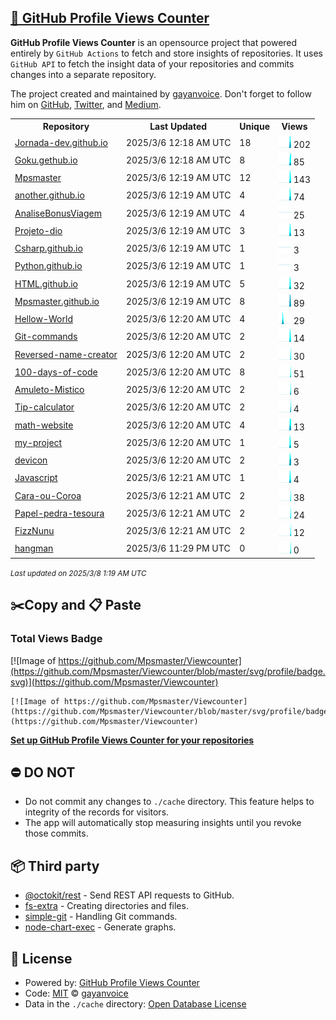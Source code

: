 ## [🚀 GitHub Profile Views Counter](https://github.com/gayanvoice/github-profile-views-counter)
**GitHub Profile Views Counter** is an opensource project that powered entirely by  `GitHub Actions` to fetch and store insights of repositories.
It uses `GitHub API` to fetch the insight data of your repositories and commits changes into a separate repository.

The project created and maintained by [gayanvoice](https://github.com/gayanvoice). Don't forget to follow him on [GitHub](https://github.com/gayanvoice), [Twitter](https://twitter.com/gayanvoice), and [Medium](https://gayanvoice.medium.com/).

<table>
	<tr>
		<th>
			Repository
		</th>
		<th>
			Last Updated
		</th>
		<th>
			Unique
		</th>
		<th>
			Views
		</th>
	</tr>
	<tr>
		<td>
			<a href="https://github.com/Mpsmaster/Viewcounter/tree/master/readme/488105366/year.md">
				Jornada-dev.github.io
			</a>
		</td>
		<td>
			2025/3/6 12:18 AM UTC
		</td>
		<td>
			18
		</td>
		<td>
			<img alt="Response time graph" src="https://github.com/Mpsmaster/Viewcounter/raw/master/graph/488105366/small/year.png" height="20"> 202
		</td>
	</tr>
	<tr>
		<td>
			<a href="https://github.com/Mpsmaster/Viewcounter/tree/master/readme/491348277/year.md">
				Goku.gethub.io
			</a>
		</td>
		<td>
			2025/3/6 12:18 AM UTC
		</td>
		<td>
			8
		</td>
		<td>
			<img alt="Response time graph" src="https://github.com/Mpsmaster/Viewcounter/raw/master/graph/491348277/small/year.png" height="20"> 85
		</td>
	</tr>
	<tr>
		<td>
			<a href="https://github.com/Mpsmaster/Viewcounter/tree/master/readme/488047529/year.md">
				Mpsmaster
			</a>
		</td>
		<td>
			2025/3/6 12:19 AM UTC
		</td>
		<td>
			12
		</td>
		<td>
			<img alt="Response time graph" src="https://github.com/Mpsmaster/Viewcounter/raw/master/graph/488047529/small/year.png" height="20"> 143
		</td>
	</tr>
	<tr>
		<td>
			<a href="https://github.com/Mpsmaster/Viewcounter/tree/master/readme/491328736/year.md">
				another.github.io
			</a>
		</td>
		<td>
			2025/3/6 12:19 AM UTC
		</td>
		<td>
			4
		</td>
		<td>
			<img alt="Response time graph" src="https://github.com/Mpsmaster/Viewcounter/raw/master/graph/491328736/small/year.png" height="20"> 74
		</td>
	</tr>
	<tr>
		<td>
			<a href="https://github.com/Mpsmaster/Viewcounter/tree/master/readme/490287175/year.md">
				AnaliseBonusViagem
			</a>
		</td>
		<td>
			2025/3/6 12:19 AM UTC
		</td>
		<td>
			4
		</td>
		<td>
			<img alt="Response time graph" src="https://github.com/Mpsmaster/Viewcounter/raw/master/graph/490287175/small/year.png" height="20"> 25
		</td>
	</tr>
	<tr>
		<td>
			<a href="https://github.com/Mpsmaster/Viewcounter/tree/master/readme/488782926/year.md">
				Projeto-dio
			</a>
		</td>
		<td>
			2025/3/6 12:19 AM UTC
		</td>
		<td>
			3
		</td>
		<td>
			<img alt="Response time graph" src="https://github.com/Mpsmaster/Viewcounter/raw/master/graph/488782926/small/year.png" height="20"> 13
		</td>
	</tr>
	<tr>
		<td>
			<a href="https://github.com/Mpsmaster/Viewcounter/tree/master/readme/488368017/year.md">
				Csharp.github.io
			</a>
		</td>
		<td>
			2025/3/6 12:19 AM UTC
		</td>
		<td>
			1
		</td>
		<td>
			<img alt="Response time graph" src="https://github.com/Mpsmaster/Viewcounter/raw/master/graph/488368017/small/year.png" height="20"> 3
		</td>
	</tr>
	<tr>
		<td>
			<a href="https://github.com/Mpsmaster/Viewcounter/tree/master/readme/488363582/year.md">
				Python.github.io
			</a>
		</td>
		<td>
			2025/3/6 12:19 AM UTC
		</td>
		<td>
			1
		</td>
		<td>
			<img alt="Response time graph" src="https://github.com/Mpsmaster/Viewcounter/raw/master/graph/488363582/small/year.png" height="20"> 3
		</td>
	</tr>
	<tr>
		<td>
			<a href="https://github.com/Mpsmaster/Viewcounter/tree/master/readme/488346472/year.md">
				HTML.github.io
			</a>
		</td>
		<td>
			2025/3/6 12:19 AM UTC
		</td>
		<td>
			5
		</td>
		<td>
			<img alt="Response time graph" src="https://github.com/Mpsmaster/Viewcounter/raw/master/graph/488346472/small/year.png" height="20"> 32
		</td>
	</tr>
	<tr>
		<td>
			<a href="https://github.com/Mpsmaster/Viewcounter/tree/master/readme/488062606/year.md">
				Mpsmaster.github.io
			</a>
		</td>
		<td>
			2025/3/6 12:19 AM UTC
		</td>
		<td>
			8
		</td>
		<td>
			<img alt="Response time graph" src="https://github.com/Mpsmaster/Viewcounter/raw/master/graph/488062606/small/year.png" height="20"> 89
		</td>
	</tr>
	<tr>
		<td>
			<a href="https://github.com/Mpsmaster/Viewcounter/tree/master/readme/488043347/year.md">
				Hellow-World
			</a>
		</td>
		<td>
			2025/3/6 12:20 AM UTC
		</td>
		<td>
			4
		</td>
		<td>
			<img alt="Response time graph" src="https://github.com/Mpsmaster/Viewcounter/raw/master/graph/488043347/small/year.png" height="20"> 29
		</td>
	</tr>
	<tr>
		<td>
			<a href="https://github.com/Mpsmaster/Viewcounter/tree/master/readme/509618486/year.md">
				Git-commands
			</a>
		</td>
		<td>
			2025/3/6 12:20 AM UTC
		</td>
		<td>
			2
		</td>
		<td>
			<img alt="Response time graph" src="https://github.com/Mpsmaster/Viewcounter/raw/master/graph/509618486/small/year.png" height="20"> 14
		</td>
	</tr>
	<tr>
		<td>
			<a href="https://github.com/Mpsmaster/Viewcounter/tree/master/readme/941327057/year.md">
				Reversed-name-creator
			</a>
		</td>
		<td>
			2025/3/6 12:20 AM UTC
		</td>
		<td>
			2
		</td>
		<td>
			<img alt="Response time graph" src="https://github.com/Mpsmaster/Viewcounter/raw/master/graph/941327057/small/year.png" height="20"> 30
		</td>
	</tr>
	<tr>
		<td>
			<a href="https://github.com/Mpsmaster/Viewcounter/tree/master/readme/941268769/year.md">
				100-days-of-code
			</a>
		</td>
		<td>
			2025/3/6 12:20 AM UTC
		</td>
		<td>
			8
		</td>
		<td>
			<img alt="Response time graph" src="https://github.com/Mpsmaster/Viewcounter/raw/master/graph/941268769/small/year.png" height="20"> 51
		</td>
	</tr>
	<tr>
		<td>
			<a href="https://github.com/Mpsmaster/Viewcounter/tree/master/readme/942780067/year.md">
				Amuleto-Mistico
			</a>
		</td>
		<td>
			2025/3/6 12:20 AM UTC
		</td>
		<td>
			2
		</td>
		<td>
			<img alt="Response time graph" src="https://github.com/Mpsmaster/Viewcounter/raw/master/graph/942780067/small/year.png" height="20"> 6
		</td>
	</tr>
	<tr>
		<td>
			<a href="https://github.com/Mpsmaster/Viewcounter/tree/master/readme/942297907/year.md">
				Tip-calculator
			</a>
		</td>
		<td>
			2025/3/6 12:20 AM UTC
		</td>
		<td>
			2
		</td>
		<td>
			<img alt="Response time graph" src="https://github.com/Mpsmaster/Viewcounter/raw/master/graph/942297907/small/year.png" height="20"> 4
		</td>
	</tr>
	<tr>
		<td>
			<a href="https://github.com/Mpsmaster/Viewcounter/tree/master/readme/940841011/year.md">
				math-website
			</a>
		</td>
		<td>
			2025/3/6 12:20 AM UTC
		</td>
		<td>
			4
		</td>
		<td>
			<img alt="Response time graph" src="https://github.com/Mpsmaster/Viewcounter/raw/master/graph/940841011/small/year.png" height="20"> 13
		</td>
	</tr>
	<tr>
		<td>
			<a href="https://github.com/Mpsmaster/Viewcounter/tree/master/readme/940813906/year.md">
				my-project
			</a>
		</td>
		<td>
			2025/3/6 12:20 AM UTC
		</td>
		<td>
			1
		</td>
		<td>
			<img alt="Response time graph" src="https://github.com/Mpsmaster/Viewcounter/raw/master/graph/940813906/small/year.png" height="20"> 5
		</td>
	</tr>
	<tr>
		<td>
			<a href="https://github.com/Mpsmaster/Viewcounter/tree/master/readme/543326891/year.md">
				devicon
			</a>
		</td>
		<td>
			2025/3/6 12:20 AM UTC
		</td>
		<td>
			2
		</td>
		<td>
			<img alt="Response time graph" src="https://github.com/Mpsmaster/Viewcounter/raw/master/graph/543326891/small/year.png" height="20"> 3
		</td>
	</tr>
	<tr>
		<td>
			<a href="https://github.com/Mpsmaster/Viewcounter/tree/master/readme/512284440/year.md">
				Javascript
			</a>
		</td>
		<td>
			2025/3/6 12:21 AM UTC
		</td>
		<td>
			1
		</td>
		<td>
			<img alt="Response time graph" src="https://github.com/Mpsmaster/Viewcounter/raw/master/graph/512284440/small/year.png" height="20"> 4
		</td>
	</tr>
	<tr>
		<td>
			<a href="https://github.com/Mpsmaster/Viewcounter/tree/master/readme/943329960/year.md">
				Cara-ou-Coroa
			</a>
		</td>
		<td>
			2025/3/6 12:21 AM UTC
		</td>
		<td>
			2
		</td>
		<td>
			<img alt="Response time graph" src="https://github.com/Mpsmaster/Viewcounter/raw/master/graph/943329960/small/year.png" height="20"> 38
		</td>
	</tr>
	<tr>
		<td>
			<a href="https://github.com/Mpsmaster/Viewcounter/tree/master/readme/943449579/year.md">
				Papel-pedra-tesoura
			</a>
		</td>
		<td>
			2025/3/6 12:21 AM UTC
		</td>
		<td>
			2
		</td>
		<td>
			<img alt="Response time graph" src="https://github.com/Mpsmaster/Viewcounter/raw/master/graph/943449579/small/year.png" height="20"> 24
		</td>
	</tr>
	<tr>
		<td>
			<a href="https://github.com/Mpsmaster/Viewcounter/tree/master/readme/943578308/year.md">
				FizzNunu
			</a>
		</td>
		<td>
			2025/3/6 12:21 AM UTC
		</td>
		<td>
			2
		</td>
		<td>
			<img alt="Response time graph" src="https://github.com/Mpsmaster/Viewcounter/raw/master/graph/943578308/small/year.png" height="20"> 12
		</td>
	</tr>
	<tr>
		<td>
			<a href="https://github.com/Mpsmaster/Viewcounter/tree/master/readme/944763624/year.md">
				hangman
			</a>
		</td>
		<td>
			2025/3/6 11:29 PM UTC
		</td>
		<td>
			0
		</td>
		<td>
			<img alt="Response time graph" src="https://github.com/Mpsmaster/Viewcounter/raw/master/graph/944763624/small/year.png" height="20"> 0
		</td>
	</tr>
</table>

<small><i>Last updated on 2025/3/8 1:19 AM UTC</i></small>

## ✂️Copy and 📋 Paste
### Total Views Badge
[![Image of https://github.com/Mpsmaster/Viewcounter](https://github.com/Mpsmaster/Viewcounter/blob/master/svg/profile/badge.svg)](https://github.com/Mpsmaster/Viewcounter)

```readme
[![Image of https://github.com/Mpsmaster/Viewcounter](https://github.com/Mpsmaster/Viewcounter/blob/master/svg/profile/badge.svg)](https://github.com/Mpsmaster/Viewcounter)
```
[**Set up GitHub Profile Views Counter for your repositories**](https://github.com/gayanvoice/github-profile-views-counter)
## ⛔ DO NOT
- Do not commit any changes to `./cache` directory. This feature helps to integrity of the records for visitors.
- The app will automatically stop measuring insights until you revoke those commits.
## 📦 Third party

- [@octokit/rest](https://www.npmjs.com/package/@octokit/rest) - Send REST API requests to GitHub.
- [fs-extra](https://www.npmjs.com/package/fs-extra) - Creating directories and files.
- [simple-git](https://www.npmjs.com/package/simple-git) - Handling Git commands.
- [node-chart-exec](https://www.npmjs.com/package/node-chart-exec) - Generate graphs.
## 📄 License
- Powered by: [GitHub Profile Views Counter](https://github.com/gayanvoice/github-profile-views-counter)
- Code: [MIT](./LICENSE) © [gayanvoice](https://github.com/gayanvoice)
- Data in the `./cache` directory: [Open Database License](https://opendatacommons.org/licenses/odbl/1-0/)